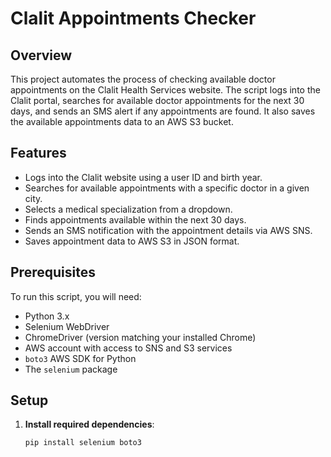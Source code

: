 # Clalit Appointments Checker

## Overview

This project automates the process of checking available doctor appointments on the Clalit Health Services website. The script logs into the Clalit portal, searches for available doctor appointments for the next 30 days, and sends an SMS alert if any appointments are found. It also saves the available appointments data to an AWS S3 bucket.

## Features

- Logs into the Clalit website using a user ID and birth year.
- Searches for available appointments with a specific doctor in a given city.
- Selects a medical specialization from a dropdown.
- Finds appointments available within the next 30 days.
- Sends an SMS notification with the appointment details via AWS SNS.
- Saves appointment data to AWS S3 in JSON format.

## Prerequisites

To run this script, you will need:

- Python 3.x
- Selenium WebDriver
- ChromeDriver (version matching your installed Chrome)
- AWS account with access to SNS and S3 services
- `boto3` AWS SDK for Python
- The `selenium` package

## Setup

1. **Install required dependencies**:
   ```bash
   pip install selenium boto3
